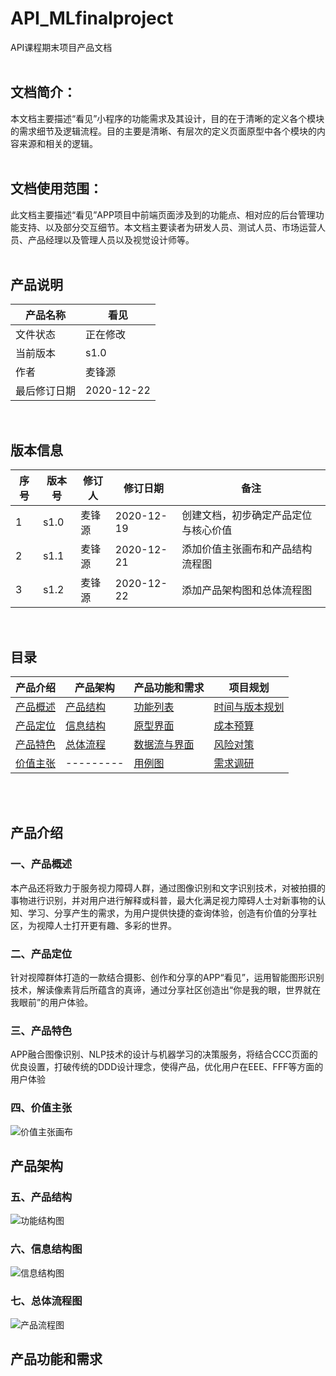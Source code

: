 # API_MLfinalproject
API课程期末项目产品文档
</br>
</br>

## 文档简介：
本文档主要描述“看见”小程序的功能需求及其设计，目的在于清晰的定义各个模块的需求细节及逻辑流程。目的主要是清晰、有层次的定义页面原型中各个模块的内容来源和相关的逻辑。
</br>
</br>

## 文档使用范围：
此文档主要描述“看见”APP项目中前端页面涉及到的功能点、相对应的后台管理功能支持、以及部分交互细节。本文档主要读者为研发人员、测试人员、市场运营人员、产品经理以及管理人员以及视觉设计师等。
</br>
</br>

## 产品说明
|产品名称|看见|
| --- | --- |
|文件状态|正在修改|
|当前版本|s1.0|
|作者|麦锋源|
|最后修订日期|2020-12-22|
</br>

## 版本信息
|序号|版本号|修订人|修订日期|备注|
| --- | --- | --- | --- | --- |
|1|s1.0|麦锋源|2020-12-19|创建文档，初步确定产品定位与核心价值|
|2|s1.1|麦锋源|2020-12-21|添加价值主张画布和产品结构流程图|
|3|s1.2|麦锋源|2020-12-22|添加产品架构图和总体流程图|
</br>

## 目录
|产品介绍|产品架构|产品功能和需求|项目规划|
| --- | --- | --- | --- |
|[产品概述](#chapter1) |[产品结构](#chapter5)|[功能列表](#chapter8)|[时间与版本规划](#chapter12)|
|[产品定位](#chapter2) |[信息结构](#chapter6)|[原型界面](#chapter9)|[成本预算](#chapter13)|
|[产品特色](#chapter3) |[总体流程](#chapter7)|[数据流与界面](#chapter10)|[风险对策](#chapter14)|
|[价值主张](#chapter4) |---------|[用例图](#chapter11)|[需求调研](#chapter15)|
</br>
</br>

## 产品介绍
<h3 id="chapter1">一、产品概述</h3>
本产品还将致力于服务视力障碍人群，通过图像识别和文字识别技术，对被拍摄的事物进行识别，并对用户进行解释或科普，最大化满足视力障碍人士对新事物的认知、学习、分享产生的需求，为用户提供快捷的查询体验，创造有价值的分享社区，为视障人士打开更有趣、多彩的世界。

<h3 id="chapter2">二、产品定位</h3>
针对视障群体打造的一款结合摄影、创作和分享的APP“看见”，运用智能图形识别技术，解读像素背后所蕴含的真谛，通过分享社区创造出“你是我的眼，世界就在我眼前”的用户体验。

<h3 id="chapter3">三、产品特色</h3>
APP融合图像识别、NLP技术的设计与机器学习的决策服务，将结合CCC页面的优良设置，打破传统的DDD设计理念，使得产品，优化用户在EEE、FFF等方面的用户体验

<h3 id="chapter4">四、价值主张</h3>

![价值主张画布](img/Value_canvas.jpg)


## 产品架构
<h3 id="chapter5">五、产品结构</h3>

![功能结构图](img/Functional_structure.jpg)

<h3 id="chapter6">六、信息结构图</h3>

![信息结构图](img/Information_structure.jpg)

<h3 id="chapter7">七、总体流程图</h3>

![产品流程图](img/Flow_Chart.jpg)

## 产品功能和需求

